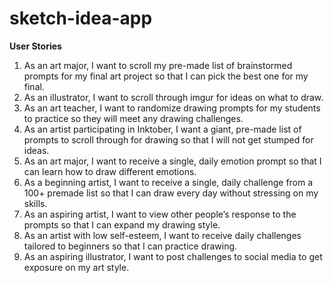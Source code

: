 # sketch-idea-app

**User Stories**
1. As an art major, I want to scroll my pre-made list of brainstormed prompts for my final art project so that I can pick the best one for my final.
2. As an illustrator, I want to scroll through imgur for ideas on what to draw.
3. As an art teacher, I want to randomize drawing prompts for my students to practice so they will meet any drawing challenges.
4. As an artist participating in Inktober, I want a giant, pre-made list of prompts to scroll through for drawing so that I will not get stumped for ideas.
5. As an art major, I want to receive a single, daily emotion prompt so that I can learn how to draw different emotions.
6. As a beginning artist, I want to receive a single, daily challenge from a 100+ premade list so that I can draw every day without stressing on my skills.
7. As an aspiring artist, I want to view other people’s response to the prompts so that I can expand my drawing style.
8. As an artist with low self-esteem, I want to receive daily challenges tailored to beginners so that I can practice drawing.
9. As an aspiring illustrator, I want to post challenges to social media to get exposure on my art style.
